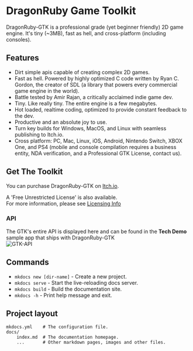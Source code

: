 # DragonRuby Game Toolkit


DragonRuby-GTK is a professional grade (yet beginner friendly) 2D game engine. It's tiny (~3MB), fast as hell, and cross-platform (including consoles).

## Features
  - Dirt simple apis capable of creating complex 2D games.
  - Fast as hell. Powered by highly optimized C code written by Ryan C. Gordon, the creator of SDL (a library that powers every commercial game engine in the world).
  - Battle tested by Amir Rajan, a critically acclaimed indie game dev.
  - Tiny. Like really tiny. The entire engine is a few megabytes.
  - Hot loaded, realtime coding, optimized to provide constant feedback to the dev.
  - Productive and an absolute joy to use.
  - Turn key builds for Windows, MacOS, and Linux with seamless publishing to Itch.io.
  - Cross platform: PC, Mac, Linux, iOS, Android, Nintendo Switch, XBOX One, and PS4 (mobile and console compilation requires a business entity, NDA verification, and a Professional GTK License, contact us).

## Get The Toolkit
You can purchase DragonRuby-GTK on [Itch.io](https://dragonruby.itch.io/dragonruby-gtk/purchase).

A 'Free Unrestricted License' is also available. <br>For more information, please see [Licensing Info](/../license.md)

### API
The GTK's entire API is displayed here and can be found in the **Tech Demo** sample app that ships with DragonRuby-GTK<br>
![GTK-API](https://img.itch.zone/aW1nLzIwMjc0NjAuZ2lm/original/nSIv4l.gif)

## Commands

* `mkdocs new [dir-name]` - Create a new project.
* `mkdocs serve` - Start the live-reloading docs server.
* `mkdocs build` - Build the documentation site.
* `mkdocs -h` - Print help message and exit.

## Project layout

    mkdocs.yml    # The configuration file.
    docs/
        index.md  # The documentation homepage.
        ...       # Other markdown pages, images and other files.
